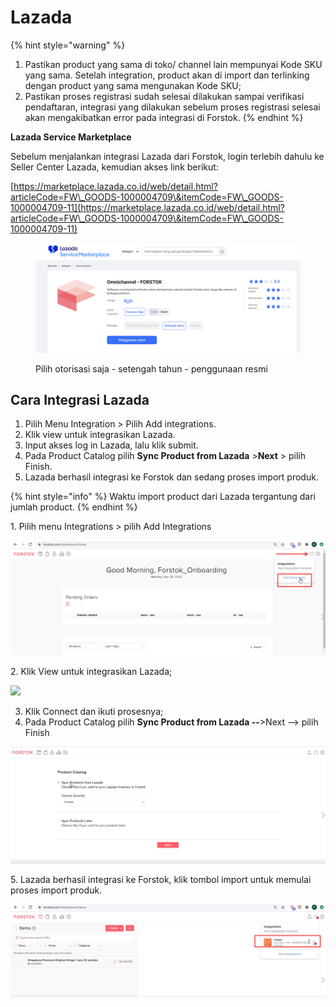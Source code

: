 # Lazada

{% hint style="warning" %}
1. Pastikan product yang sama di toko/ channel lain mempunyai Kode SKU yang sama. Setelah integration, product akan di import dan terlinking dengan product yang sama mengunakan Kode SKU;
2. Pastikan proses registrasi sudah selesai dilakukan sampai verifikasi pendaftaran, integrasi yang dilakukan sebelum proses registrasi selesai akan mengakibatkan error pada integrasi di Forstok.
{% endhint %}

**Lazada Service Marketplace**

Sebelum menjalankan integrasi Lazada dari Forstok, login terlebih dahulu ke Seller Center Lazada, kemudian akses link berikut:&#x20;

[https://marketplace.lazada.co.id/web/detail.html?articleCode=FW\_GOODS-1000004709\&itemCode=FW\_GOODS-1000004709-11](https://marketplace.lazada.co.id/web/detail.html?articleCode=FW\_GOODS-1000004709\&itemCode=FW\_GOODS-1000004709-11)

<figure><img src="../../.gitbook/assets/Lazada Service.png" alt=""><figcaption><p>Pilih otorisasi saja - setengah tahun - penggunaan resmi</p></figcaption></figure>

## Cara Integrasi Lazada&#x20;



1. Pilih Menu Integration > Pilih Add integrations.
2. Klik view untuk integrasikan Lazada.
3. Input akses log in Lazada, lalu klik submit.
4. Pada Product Catalog pilih **Sync Product from Lazada** >**Next** > pilih Finish.
5. Lazada berhasil integrasi ke Forstok dan sedang proses import produk.

{% hint style="info" %}
Waktu import product dari Lazada tergantung dari jumlah product.
{% endhint %}

1\. Pilih menu Integrations > pilih Add Integrations

![](<../../.gitbook/assets/image (142).png>)

2\. Klik View untuk integrasikan Lazada;

![](<../../.gitbook/assets/Screenshot 2024-02-07 at 5.28.46 PM.png>)

3. Klik Connect dan ikuti prosesnya;
4. Pada Product Catalog pilih **Sync Product from Lazada --**>Next --> pilih Finish

![](<../../.gitbook/assets/image (210).png>)

5\. Lazada berhasil integrasi ke Forstok, klik tombol import untuk memulai proses import produk.

![](<../../.gitbook/assets/image (242).png>)
